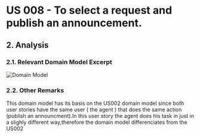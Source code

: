 # US 008 - To select a request and publish an announcement.


## 2. Analysis

### 2.1. Relevant Domain Model Excerpt 

![Domain Model](puml/us008-domain-model.svg)

### 2.2. Other Remarks

This domain model has its basis on the US002 domain model since both user stories have the same user ( the agent ) that does the same action
(publish an announcment).In this user story the agent does his task in just in a slighly different way,therefore the domain model differenciates from the US002
